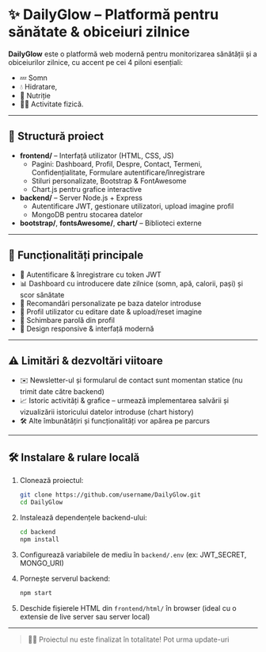 # ✨ DailyGlow – Platformă pentru sănătate & obiceiuri zilnice

**DailyGlow** este o platformă web modernă pentru monitorizarea sănătății și a obiceiurilor zilnice, cu accent pe cei 4 piloni esențiali: 
- 💤 Somn
- 💧 Hidratare,
- 🍎 Nutriție
- 🏃‍♂️ Activitate fizică.

---

## 📁 Structură proiect

- **frontend/** – Interfață utilizator (HTML, CSS, JS)
  - Pagini: Dashboard, Profil, Despre, Contact, Termeni, Confidențialitate, Formulare autentificare/înregistrare
  - Stiluri personalizate, Bootstrap & FontAwesome
  - Chart.js pentru grafice interactive
- **backend/** – Server Node.js + Express
  - Autentificare JWT, gestionare utilizatori, upload imagine profil
  - MongoDB pentru stocarea datelor
- **bootstrap/**, **fontsAwesome/**, **chart/** – Biblioteci externe

---

## 🚀 Funcționalități principale

- 🔐 Autentificare & înregistrare cu token JWT
- 📊 Dashboard cu introducere date zilnice (somn, apă, calorii, pași) și scor sănătate
- 🤖 Recomandări personalizate pe baza datelor introduse
- 👤 Profil utilizator cu editare date & upload/reset imagine
- 🔄 Schimbare parolă din profil
- 📱 Design responsive & interfață modernă

---

## ⚠️ Limitări & dezvoltări viitoare

- ✉️ Newsletter-ul și formularul de contact sunt momentan statice (nu trimit date către backend)
- 📈 Istoric activități & grafice – urmează implementarea salvării și vizualizării istoricului datelor introduse (chart history)
- 🛠️ Alte îmbunătățiri și funcționalități vor apărea pe parcurs

---

## 🛠️ Instalare & rulare locală

1. Clonează proiectul:
   ```sh
   git clone https://github.com/username/DailyGlow.git
   cd DailyGlow
   ```

2. Instalează dependențele backend-ului:
   ```sh
   cd backend
   npm install
   ```

3. Configurează variabilele de mediu în `backend/.env` (ex: JWT_SECRET, MONGO_URI)

4. Pornește serverul backend:
   ```sh
   npm start
   ```

5. Deschide fișierele HTML din `frontend/html/` în browser (ideal cu o extensie de live server sau server local)

---

> 🧑‍💻 Proiectul nu este finalizat în totalitate! Pot urma update-uri
